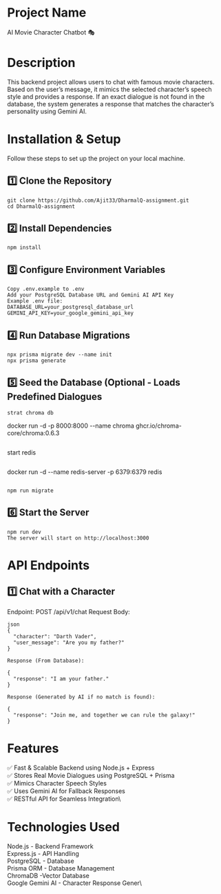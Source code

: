 # Project Name
AI Movie Character Chatbot 🎭

# Description
This backend project allows users to chat with famous movie characters. Based on the user’s message, it mimics the selected character’s speech style and provides a response. If an exact dialogue is not found in the database, the system generates a response that matches the character’s personality using Gemini AI.

# Installation & Setup
Follow these steps to set up the project on your local machine.

## 1️⃣ Clone the Repository
```
git clone https://github.com/Ajit33/DharmalQ-assignment.git
cd DharmalQ-assignment
 ```

 ## 2️⃣ Install Dependencies
```
npm install
```

## 3️⃣ Configure Environment Variables
```
Copy .env.example to .env
Add your PostgreSQL Database URL and Gemini AI API Key
Example .env file:
DATABASE_URL=your_postgresql_database_url
GEMINI_API_KEY=your_google_gemini_api_key
```

## 4️⃣ Run Database Migrations
```
npx prisma migrate dev --name init
npx prisma generate
```
## 5️⃣ Seed the Database (Optional - Loads Predefined Dialogues
```
strat chroma db  
```
docker run -d -p 8000:8000 --name chroma ghcr.io/chroma-core/chroma:0.6.3 
```
```
start redis
```
```
 docker run -d --name redis-server -p 6379:6379 redis
```

npm run migrate
```

## 6️⃣ Start the Server
```
npm run dev
The server will start on http://localhost:3000
```

# API Endpoints
## 1️⃣ Chat with a Character
Endpoint:
POST /api/v1/chat
Request Body:
```
json
{
  "character": "Darth Vader",
  "user_message": "Are you my father?"
}
```
```
Response (From Database):

{
  "response": "I am your father."
}
```
```
Response (Generated by AI if no match is found):

{
  "response": "Join me, and together we can rule the galaxy!"
}
```

# Features
✅ Fast & Scalable Backend using Node.js + Express\
✅ Stores Real Movie Dialogues using PostgreSQL + Prisma\
✅ Mimics Character Speech Styles\
✅ Uses Gemini AI for Fallback Responses\
✅ RESTful API for Seamless Integration\

# Technologies Used
Node.js - Backend Framework\
Express.js - API Handling\
PostgreSQL - Database\
Prisma ORM - Database Management\
ChromaDB  -Vector Database\
Google Gemini AI - Character Response Gener\
